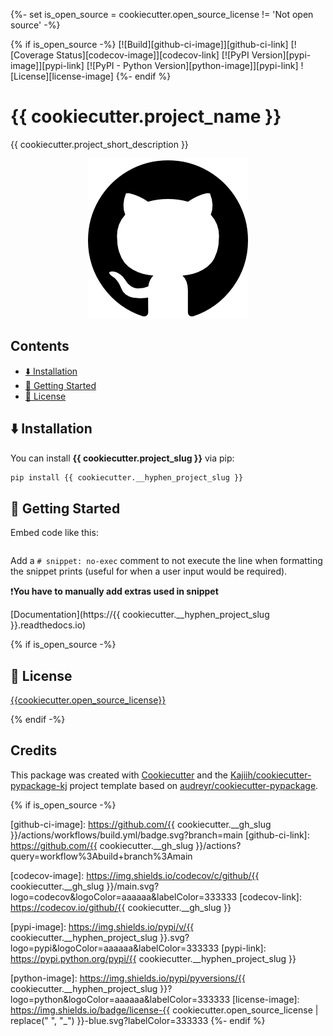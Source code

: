 {%- set is_open_source = cookiecutter.open_source_license != 'Not open source' -%}

{% if is_open_source -%}
[![Build][github-ci-image]][github-ci-link]
[![Coverage Status][codecov-image]][codecov-link]
[![PyPI Version][pypi-image]][pypi-link]
[![PyPI - Python Version][python-image]][pypi-link]
![License][license-image]
{%- endif %}

# {{ cookiecutter.project_name }}

{{ cookiecutter.project_short_description }}

<p align="center">
  <img src="media/package_illustration.png" alt="Illustration">
</p>

## Contents <!-- omit from toc -->

- [⬇️ Installation](#️-installation)
- [🏃 Getting Started](#-getting-started)
- [🧾 License](#-license)

## ⬇️ Installation

You can install **{{ cookiecutter.project_slug }}** via pip:

```bash
pip install {{ cookiecutter.__hyphen_project_slug }}
```

<!-- ### Requirements -->

## 🏃 Getting Started

Embed code like this:

```python:dev/readme_snippets/formatted/code_embedding_demo.py
```

Add a `# snippet: no-exec` comment to not execute the line when formatting the snippet prints (useful for when a user input would be required).

❗**You have to manually add extras used in snippet**

[Documentation](https://{{ cookiecutter.__hyphen_project_slug }}.readthedocs.io)

<!-- ## 📔 Citation -->

{% if is_open_source -%}

## 🧾 License

[{{cookiecutter.open_source_license}}](LICENSE)

{% endif -%}

<!-- ## 🤝 Contributing -->

## Credits <!-- omit from toc -->

This package was created with [Cookiecutter](https://github.com/audreyr/cookiecutter) and the [Kajiih/cookiecutter-pypackage-kj](https://github.com/Kajiih/cookiecutter-pypackage-kj) project template based on  [audreyr/cookiecutter-pypackage](https://github.com/audreyr/cookiecutter-pypackage).

{% if is_open_source -%}
<!-- Links -->
[github-ci-image]: <https://github.com/{{> cookiecutter.__gh_slug }}/actions/workflows/build.yml/badge.svg?branch=main
[github-ci-link]: <https://github.com/{{> cookiecutter.__gh_slug }}/actions?query=workflow%3Abuild+branch%3Amain

[codecov-image]: <https://img.shields.io/codecov/c/github/{{> cookiecutter.__gh_slug }}/main.svg?logo=codecov&logoColor=aaaaaa&labelColor=333333
[codecov-link]: <https://codecov.io/github/{{> cookiecutter.__gh_slug }}

[pypi-image]: <https://img.shields.io/pypi/v/{{> cookiecutter.__hyphen_project_slug }}.svg?logo=pypi&logoColor=aaaaaa&labelColor=333333
[pypi-link]: <https://pypi.python.org/pypi/{{> cookiecutter.__hyphen_project_slug }}

[python-image]: <https://img.shields.io/pypi/pyversions/{{> cookiecutter.__hyphen_project_slug }}?logo=python&logoColor=aaaaaa&labelColor=333333
[license-image]: <https://img.shields.io/badge/license-{{> cookiecutter.open_source_license | replace(" ", "_") }}-blue.svg?labelColor=333333
{%- endif %}
